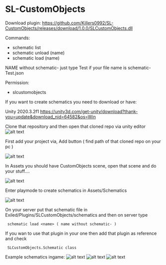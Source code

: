 # SL-CustomObjects

 Download plugin:
 https://github.com/Killers0992/SL-CustomObjects/releases/download/1.0.0/SLCustomObjects.dll
 
 Commands:
-  schematic list
-  schematic unload (name)
-  schematic load (name)

 NAME without schematic- just type Test if your file name is schematic-Test.json
 
 Permission:
 - slcustomobjects


 If you want to create schematics you need to download or have:

 Unity 2020.3.2f1
 https://unity3d.com/get-unity/download?thank-you=update&download_nid=64582&os=Win
 
 
 Clone that repository and then open that cloned repo via unity editor
 ![alt text](https://cdn.discordapp.com/attachments/686969243782086702/828575872579403846/unknown.png)
  
 First add your project via, Add button ( find path of that cloned repo on your pc )
 
 ![alt text](https://cdn.discordapp.com/attachments/686969243782086702/828576157380902992/unknown.png)
 
 In Assets you should have CustomObjects scene, open that scene and do your stuff....
 
 ![alt text](https://cdn.discordapp.com/attachments/686969243782086702/828577094085771324/unknown.png)
 
 Enter playmode to create schematics in Assets/Schematics
 
 ![alt text](https://cdn.discordapp.com/attachments/686969243782086702/828577303519952906/unknown.png)
 
 On your server put that schematic file in Exiled/Plugins/SLCustomObjects/schematics and then on server type
 
` schematic load <name> ( name without schematic- )`
 
 
 If you wan to use that plugin in your one then add that plugin as reference and check
 
` SLCustomObjects.Schematic class`
 
 Example schematics ingame:
 ![alt text](https://cdn.discordapp.com/attachments/675862006057664513/828568118296313867/unknown.png)
 ![alt text](https://cdn.discordapp.com/attachments/675862006057664513/828565186935390238/unknown.png)
 ![alt text](https://cdn.discordapp.com/attachments/675862006057664513/828560294371524618/unknown.png)
